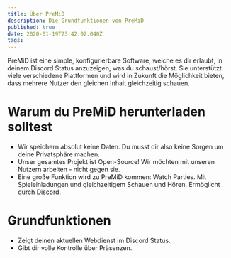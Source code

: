 ```yaml
---
title: Über PreMiD
description: Die Grundfunktionen von PreMiD
published: true
date: 2020-01-19T23:42:02.040Z
tags:
---
```


PreMiD ist eine simple, konfigurierbare Software, welche es dir erlaubt, in deinem Discord Status anzuzeigen, was du schaust/hörst. Sie unterstützt viele verschiedene Plattformen und wird in Zukunft die Möglichkeit bieten, dass mehrere Nutzer den gleichen Inhalt gleichzeitig schauen.

# Warum du PreMiD herunterladen solltest
- Wir speichern absolut keine Daten. Du musst dir also keine Sorgen um deine Privatsphäre machen.
- Unser gesamtes Projekt ist Open-Source! Wir möchten mit unseren Nutzern arbeiten - nicht gegen sie.
- Eine große Funktion wird zu PreMiD kommen: Watch Parties. Mit Spieleinladungen und gleichzeitigem Schauen und Hören. Ermöglicht durch [Discord](https://discordapp.com/).

# Grundfunktionen
- Zeigt deinen aktuellen Webdienst im Discord Status.
- Gibt dir volle Kontrolle über Präsenzen.